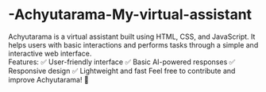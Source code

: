 # -Achyutarama-My-virtual-assistant
Achyutarama is a virtual assistant built using HTML, CSS, and JavaScript. It helps users with basic interactions and performs tasks through a simple and interactive web interface.  
Features: 
✅ User-friendly interface 
✅ Basic AI-powered responses 
✅ Responsive design 
✅ Lightweight and fast 
Feel free to contribute and improve Achyutarama! 🚀
